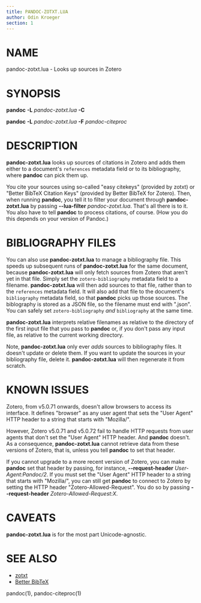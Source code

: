 ```yaml
---
title: PANDOC-ZOTXT.LUA
author: Odin Kroeger
section: 1
---
```


NAME
====

pandoc-zotxt.lua - Looks up sources in Zotero


SYNOPSIS
========

**pandoc** **-L** *pandoc-zotxt.lua* **-C**

**pandoc** **-L** *pandoc-zotxt.lua* **-F** *pandoc-citeproc*


DESCRIPTION
===========

**pandoc-zotxt.lua** looks up sources of citations in Zotero and adds
them either to a document's `references` metadata field or to its
bibliography, where **pandoc** can pick them up.

You cite your sources using so-called "easy citekeys" (provided by zotxt)
or "Better BibTeX Citation Keys" (provided by Better BibTeX for Zotero).
Then, when running **pandoc**, you tell it to filter your document through
**pandoc-zotxt.lua** by passing **--lua-filter** *pandoc-zotxt.lua*. That's
all there is to it. You also have to tell **pandoc** to process citations,
of course. (How you do this depends on your version of Pandoc.)


BIBLIOGRAPHY FILES
==================

You can also use **pandoc-zotxt.lua** to manage a bibliography file. This
speeds up subsequent runs of **pandoc-zotxt.lua** for the same document,
because **pandoc-zotxt.lua** will only fetch sources from Zotero that
aren't yet in that file. Simply set the `zotero-bibliography` metadata
field to a filename. **pandoc-zotxt.lua** will then add sources to that
file, rather than to the `references` metadata field. It will also add that
file to the document's `bibliography` metadata field, so that **pandoc**
picks up those sources. The biblography is stored as a JSON file, so the
filename must end with ".json". You can safely set `zotero-bibliography`
*and* `bibliography` at the same time.

**pandoc-zotxt.lua** interprets relative filenames as relative to the
directory of the first input file that you pass to **pandoc** or, if you
don't pass any input file, as relative to the current working directory.

Note, **pandoc-zotxt.lua** only ever *adds* sources to bibliography files.
It doesn't update or delete them. If you want to update the sources in your
bibliography file, delete it. **pandoc-zotxt.lua** will then regenerate
it from scratch.


KNOWN ISSUES
============

Zotero, from v5.0.71 onwards, doesn't allow browsers to access its
interface. It defines "browser" as any user agent that sets the "User
Agent" HTTP header to a string that starts with "Mozilla/".

However, Zotero v5.0.71 and v5.0.72 fail to handle HTTP requests from user
agents that don't set the "User Agent" HTTP header. And **pandoc** doesn't.
As a consequence, **pandoc-zotxt.lua** cannot retrieve data from these
versions of Zotero, that is, unless you tell **pandoc** to set that header.

If you cannot upgrade to a more recent version of Zotero, you can make
**pandoc** set that header by passing, for instance, **--request-header**
*User-Agent:Pandoc/2*. If you must set the "User Agent" HTTP header to a
string that starts with "Mozilla/", you can still get **pandoc** to connect
to Zotero by setting the HTTP header "Zotero-Allowed-Request". You do so by
passing **--request-header** *Zotero-Allowed-Request:X*.


CAVEATS
=======

**pandoc-zotxt.lua** is for the most part Unicode-agnostic.


SEE ALSO
========

* [zotxt](https://github.com/egh/zotxt)
* [Better BibTeX](https://retorque.re/zotero-better-bibtex/)

pandoc(1), pandoc-citeproc(1)
